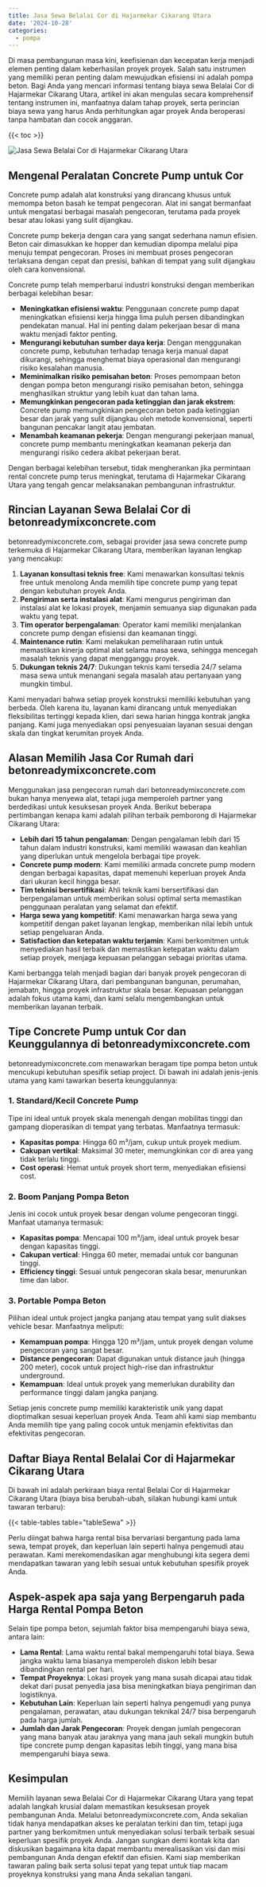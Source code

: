 ```yaml
---
title: Jasa Sewa Belalai Cor di Hajarmekar Cikarang Utara
date: '2024-10-28'
categories:
  - pompa
---
```


Di masa pembangunan masa kini, keefisienan dan kecepatan kerja menjadi elemen penting dalam keberhasilan proyek proyek. Salah satu instrumen yang memiliki peran penting dalam mewujudkan efisiensi ini adalah pompa beton. Bagi Anda yang mencari informasi tentang biaya sewa Belalai Cor di Hajarmekar Cikarang Utara, artikel ini akan mengulas secara komprehensif tentang instrumen ini, manfaatnya dalam tahap proyek, serta perincian biaya sewa yang harus Anda perhitungkan agar proyek Anda beroperasi tanpa hambatan dan cocok anggaran.

{{< toc >}}

![Jasa Sewa Belalai Cor di Hajarmekar Cikarang Utara](https://betoncor8.github.io/pump/concrete-pump%20(15).png)

## Mengenal Peralatan Concrete Pump untuk Cor

Concrete pump adalah alat konstruksi yang dirancang khusus untuk memompa beton basah ke tempat pengecoran. Alat ini sangat bermanfaat untuk mengatasi berbagai masalah pengecoran, terutama pada proyek besar atau lokasi yang sulit dijangkau.

Concrete pump bekerja dengan cara yang sangat sederhana namun efisien. Beton cair dimasukkan ke hopper dan kemudian dipompa melalui pipa menuju tempat pengecoran. Proses ini membuat proses pengecoran terlaksana dengan cepat dan presisi, bahkan di tempat yang sulit dijangkau oleh cara konvensional.

Concrete pump telah memperbarui industri konstruksi dengan memberikan berbagai kelebihan besar:

- **Meningkatkan efisiensi waktu**: Penggunaan concrete pump dapat meningkatkan efisiensi kerja hingga lima puluh persen dibandingkan pendekatan manual. Hal ini penting dalam pekerjaan besar di mana waktu menjadi faktor penting.
- **Mengurangi kebutuhan sumber daya kerja**: Dengan menggunakan concrete pump, kebutuhan terhadap tenaga kerja manual dapat dikurangi, sehingga menghemat biaya operasional dan mengurangi risiko kesalahan manusia.
- **Meminimalkan risiko pemisahan beton**: Proses pemompaan beton dengan pompa beton mengurangi risiko pemisahan beton, sehingga menghasilkan struktur yang lebih kuat dan tahan lama.
- **Memungkinkan pengecoran pada ketinggian dan jarak ekstrem**: Concrete pump memungkinkan pengecoran beton pada ketinggian besar dan jarak yang sulit dijangkau oleh metode konvensional, seperti bangunan pencakar langit atau jembatan.
- **Menambah keamanan pekerja**: Dengan mengurangi pekerjaan manual, concrete pump membantu meningkatkan keamanan pekerja dan mengurangi risiko cedera akibat pekerjaan berat.

Dengan berbagai kelebihan tersebut, tidak mengherankan jika permintaan rental concrete pump terus meningkat, terutama di Hajarmekar Cikarang Utara yang tengah gencar melaksanakan pembangunan infrastruktur.

## Rincian Layanan Sewa Belalai Cor di betonreadymixconcrete.com

betonreadymixconcrete.com, sebagai provider jasa sewa concrete pump terkemuka di Hajarmekar Cikarang Utara, memberikan layanan lengkap yang mencakup:

1. **Layanan konsultasi teknis free**: Kami menawarkan konsultasi teknis free untuk menolong Anda memilih tipe concrete pump yang tepat dengan kebutuhan proyek Anda.
2. **Pengiriman serta instalasi alat**: Kami mengurus pengiriman dan instalasi alat ke lokasi proyek, menjamin semuanya siap digunakan pada waktu yang tepat.
3. **Tim operator berpengalaman**: Operator kami memiliki menjalankan concrete pump dengan efisiensi dan keamanan tinggi.
4. **Maintenance rutin**: Kami melakukan pemeliharaan rutin untuk memastikan kinerja optimal alat selama masa sewa, sehingga mencegah masalah teknis yang dapat mengganggu proyek.
5. **Dukungan teknis 24/7**: Dukungan teknis kami tersedia 24/7 selama masa sewa untuk menangani segala masalah atau pertanyaan yang mungkin timbul.

Kami menyadari bahwa setiap proyek konstruksi memiliki kebutuhan yang berbeda. Oleh karena itu, layanan kami dirancang untuk menyediakan fleksibilitas tertinggi kepada klien, dari sewa harian hingga kontrak jangka panjang. Kami juga menyediakan opsi penyesuaian layanan sesuai dengan skala dan tingkat kerumitan proyek Anda.

## Alasan Memilih Jasa Cor Rumah dari betonreadymixconcrete.com

Menggunakan jasa pengecoran rumah dari betonreadymixconcrete.com bukan hanya menyewa alat, tetapi juga memperoleh partner yang berdedikasi untuk kesuksesan proyek Anda. Berikut beberapa pertimbangan kenapa kami adalah pilihan terbaik pemborong di Hajarmekar Cikarang Utara:

- **Lebih dari 15 tahun pengalaman**: Dengan pengalaman lebih dari 15 tahun dalam industri konstruksi, kami memiliki wawasan dan keahlian yang diperlukan untuk mengelola berbagai tipe proyek.
- **Concrete pump modern**: Kami memiliki armada concrete pump modern dengan berbagai kapasitas, dapat memenuhi keperluan proyek Anda dari ukuran kecil hingga besar.
- **Tim teknisi bersertifikasi**: Ahli teknik kami bersertifikasi dan berpengalaman untuk memberikan solusi optimal serta memastikan penggunaan peralatan yang selamat dan efektif.
- **Harga sewa yang kompetitif**: Kami menawarkan harga sewa yang kompetitif dengan paket layanan lengkap, memberikan nilai lebih untuk setiap pengeluaran Anda.
- **Satisfaction dan ketepatan waktu terjamin**: Kami berkomitmen untuk menyediakan hasil terbaik dan memastikan ketepatan waktu dalam setiap proyek, menjaga kepuasan pelanggan sebagai prioritas utama.

Kami berbangga telah menjadi bagian dari banyak proyek pengecoran di Hajarmekar Cikarang Utara, dari pembangunan bangunan, perumahan, jemabatn, hingga proyek infrastruktur skala besar. Kepuasan pelanggan adalah fokus utama kami, dan kami selalu mengembangkan untuk memberikan layanan terbaik.

## Tipe Concrete Pump untuk Cor dan Keunggulannya di betonreadymixconcrete.com

betonreadymixconcrete.com menawarkan beragam tipe pompa beton untuk mencukupi kebutuhan spesifik setiap project. Di bawah ini adalah jenis-jenis utama yang kami tawarkan beserta keunggulannya:

### 1\. Standard/Kecil Concrete Pump

Tipe ini ideal untuk proyek skala menengah dengan mobilitas tinggi dan gampang dioperasikan di tempat yang terbatas. Manfaatnya termasuk:

- **Kapasitas pompa**: Hingga 60 m³/jam, cukup untuk proyek medium.
- **Cakupan vertikal**: Maksimal 30 meter, memungkinkan cor di area yang tidak terlalu tinggi.
- **Cost operasi**: Hemat untuk proyek short term, menyediakan efisiensi cost.

### 2\. Boom Panjang Pompa Beton

Jenis ini cocok untuk proyek besar dengan volume pengecoran tinggi. Manfaat utamanya termasuk:

- **Kapasitas pompa**: Mencapai 100 m³/jam, ideal untuk proyek besar dengan kapasitas tinggi.
- **Cakupan vertical**: Hingga 60 meter, memadai untuk cor bangunan tinggi.
- **Efficiency tinggi**: Sesuai untuk pengecoran skala besar, menurunkan time dan labor.

### 3\. Portable Pompa Beton

Pilihan ideal untuk project jangka panjang atau tempat yang sulit diakses vehicle besar. Manfaatnya meliputi:

- **Kemampuan pompa**: Hingga 120 m³/jam, untuk proyek dengan volume pengecoran yang sangat besar.
- **Distance pengecoran**: Dapat digunakan untuk distance jauh (hingga 200 meter), cocok untuk project high-rise dan infrastruktur underground.
- **Kemampuan**: Ideal untuk proyek yang memerlukan durability dan performance tinggi dalam jangka panjang.

Setiap jenis concrete pump memiliki karakteristik unik yang dapat dioptimalkan sesuai keperluan proyek Anda. Team ahli kami siap membantu Anda memilih tipe yang paling cocok untuk menjamin efektivitas dan efektivitas pengecoran.

## Daftar Biaya Rental Belalai Cor di Hajarmekar Cikarang Utara

Di bawah ini adalah perkiraan biaya rental Belalai Cor di Hajarmekar Cikarang Utara (biaya bisa berubah-ubah, silakan hubungi kami untuk tawaran terbaru):

{{< table-tables table="tableSewa" >}}

Perlu diingat bahwa harga rental bisa bervariasi bergantung pada lama sewa, tempat proyek, dan keperluan lain seperti halnya pengemudi atau perawatan. Kami merekomendasikan agar menghubungi kita segera demi mendapatkan tawaran yang lebih sesuai untuk kebutuhan spesifik proyek Anda.

## Aspek-aspek apa saja yang Berpengaruh pada Harga Rental Pompa Beton

Selain tipe pompa beton, sejumlah faktor bisa mempengaruhi biaya sewa, antara lain:

- **Lama Rental**: Lama waktu rental bakal mempengaruhi total biaya. Sewa jangka waktu lama biasanya memperoleh diskon lebih besar dibandingkan rental per hari.
- **Tempat Proyeknya**: Lokasi proyek yang mana susah dicapai atau tidak dekat dari pusat penyedia jasa bisa meningkatkan biaya pengiriman dan logistiknya.
- **Kebutuhan Lain**: Keperluan lain seperti halnya pengemudi yang punya pengalaman, perawatan, atau dukungan teknikal 24/7 bisa berpengaruh pada harga jumlah.
- **Jumlah dan Jarak Pengecoran**: Proyek dengan jumlah pengecoran yang mana banyak atau jaraknya yang mana jauh sekali mungkin butuh tipe concrete pump dengan kapasitas lebih tinggi, yang mana bisa mempengaruhi biaya sewa.

## Kesimpulan

Memilih layanan sewa Belalai Cor di Hajarmekar Cikarang Utara yang tepat adalah langkah krusial dalam memastikan kesuksesan proyek pembangunan Anda. Melalui betonreadymixconcrete.com, Anda sekalian tidak hanya mendapatkan akses ke peralatan terkini dan tim, tetapi juga partner yang berkomitmen untuk menyediakan solusi terbaik terbaik sesuai keperluan spesifik proyek Anda. Jangan sungkan demi kontak kita dan diskusikan bagaimana kita dapat membantu merealisasikan visi dan misi pembangunan Anda dengan efektif dan efisien. Kami siap memberikan tawaran paling baik serta solusi tepat yang tepat untuk tiap macam proyeknya konstruksi yang mana Anda sekalian tangani.
